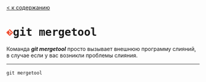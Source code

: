 [< к содержанию](readme.md)

# <img src="Git-Icon-1788C.png" width="17"><kbd>git mergetool</kbd>

Команда ***git mergetool*** просто вызывает внешнюю программу слияний, в случае если у вас возникли проблемы слияния.

---

```bash=
git mergetool   
```